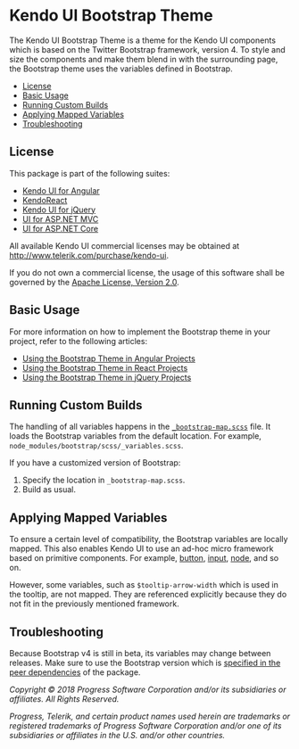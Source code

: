 # Kendo UI Bootstrap Theme

The Kendo UI Bootstrap Theme is a theme for the Kendo UI components which is based on the Twitter Bootstrap framework, version 4. To style and size the components and make them blend in with the surrounding page, the Bootstrap theme uses the variables defined in Bootstrap.

* [License](#license)
* [Basic Usage](#basic-usage)
* [Running Custom Builds](#running-custom-builds)
* [Applying Mapped Variables](#applying-mapped-variables)
* [Troubleshooting](#troubleshooting)

## License

This package is part of the following suites:

* [Kendo UI for Angular](http://www.telerik.com/kendo-angular-ui/)
* [KendoReact](http://www.telerik.com/kendo-react-ui/)
* [Kendo UI for jQuery](http://www.telerik.com/kendo-ui)
* [UI for ASP.NET MVC](http://www.telerik.com/aspnet-mvc)
* [UI for ASP.NET Core](http://www.telerik.com/aspnet-core-ui)

All available Kendo UI commercial licenses may be obtained at http://www.telerik.com/purchase/kendo-ui.

If you do not own a commercial license, the usage of this software shall be governed by the [Apache License, Version 2.0](http://www.apache.org/licenses/LICENSE-2.0).

## Basic Usage

For more information on how to implement the Bootstrap theme in your project, refer to the following articles:

* [Using the Bootstrap Theme in Angular Projects](https://www.telerik.com/kendo-angular-ui/components/styling/theme-bootstrap/)
* [Using the Bootstrap Theme in React Projects](https://www.telerik.com/kendo-react-ui/components/styling/theme-bootstrap/)
* [Using the Bootstrap Theme in jQuery Projects](http://docs.telerik.com/kendo-ui/styles-and-layout/sass-themes)

## Running Custom Builds

The handling of all variables happens in the [`_bootstrap-map.scss`](src/_bootstrap-map.scss) file. It loads the Bootstrap variables from the default location. For example, `node_modules/bootstrap/scss/_variables.scss`.

If you have a customized version of Bootstrap:

1. Specify the location in `_bootstrap-map.scss`.
1. Build as usual.

## Applying Mapped Variables

To ensure a certain level of compatibility, the Bootstrap variables are locally mapped. This also enables Kendo UI to use an ad-hoc micro framework based on primitive components. For example, [button](src/mixins/appearance/_button.scss), [input](src/mixins/appearance/_input.scss), [node](src/mixins/appearance/_node.scss), and so on.

However, some variables, such as `$tooltip-arrow-width` which is used in the tooltip, are not mapped. They are referenced explicitly because they do not fit in the previously mentioned framework.

## Troubleshooting

Because Bootstrap v4 is still in beta, its variables may change between releases. Make sure to use the Bootstrap version which is [specified in the peer dependencies](package.json) of the package.

*Copyright © 2018 Progress Software Corporation and/or its subsidiaries or affiliates. All Rights Reserved.*

*Progress, Telerik, and certain product names used herein are trademarks or registered trademarks of Progress Software Corporation and/or one of its subsidiaries or affiliates in the U.S. and/or other countries.*
